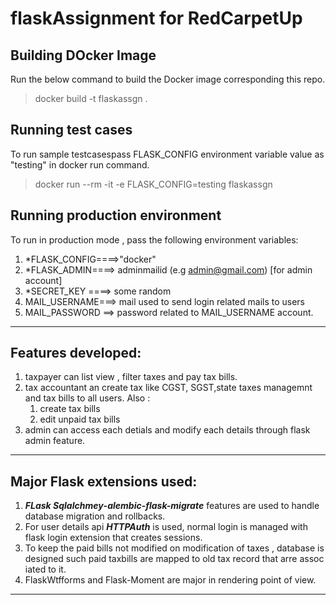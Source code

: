 # flaskAssignment for RedCarpetUp #

## Building DOcker Image ##
Run the below command to build the Docker image corresponding this repo.
> docker build -t flaskassgn .


## Running test cases ##
To run sample testcasespass FLASK_CONFIG environment variable value as "testing" in docker run command.
> docker run --rm -it -e FLASK_CONFIG=testing flaskassgn

## Running production environment
To run in production mode , pass the following environment variables:
  1. *FLASK_CONFIG====>"docker"
  2. *FLASK_ADMIN====> adminmailid (e.g admin@gmail.com) [for admin account]
  3. *SECRET_KEY   ====>  some random 
  4. MAIL_USERNAME===> mail used to send login related mails to users
  5. MAIL_PASSWORD ==> password related to MAIL_USERNAME account.
---
## Features developed: ##
  1) taxpayer can list view , filter taxes and pay tax bills.
  2) tax accountant an create tax like CGST, SGST,state taxes managemnt and tax bills to all users.
    Also : 
      1) create tax bills
      2) edit unpaid tax bills
  3) admin can access each detials and modify each details through flask admin feature.
----------
## Major Flask extensions used:
  1) **_FLask Sqlalchmey_-_alembic_-_flask-migrate_** features are used to handle database migration and rollbacks.
  2) For user details api **_HTTPAuth_** is used, normal login is managed with flask login extension that creates sessions.
  3) To keep the paid bills not modified on modification of taxes , database is designed such paid taxbills are mapped to old tax record that arre assoc iated to it.
  4) FlaskWtfforms and Flask-Moment are major in rendering point of view.
  ----------
